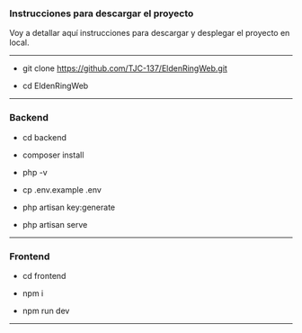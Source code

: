 ### Instrucciones para descargar el proyecto

<!-- En la página 79 de la memoria de mi proyecto - 6.3 Guía de Instalación hay un tutorial 
detallando y paso por paso, y con la ayuda de imágenes este proceso. -->

Voy a detallar aquí instrucciones para descargar y desplegar el proyecto en local.

-----------------------------------------------------------------------------------------

- git clone https://github.com/TJC-137/EldenRingWeb.git

- cd EldenRingWeb

-----------------------------------------------------------------------------------------

### Backend

- cd backend 

<!-- Instalar composer -->

- composer install

<!-- Verificar versión de php -->

- php -v

<!-- Copiar el .env de ejemplo -->

- cp .env.example .env

<!-- 
Entrar en el .env que se acaba de crear y modificar las variables de entorno 
(aparecerán comentadas) 
-->

<!--
DB_CONNECTION=mysql
DB_HOST=127.0.0.1
DB_PORT=3306
DB_DATABASE=elden_ring_db
DB_USERNAME=root
DB_PASSWORD= 
-->

<!-- Una vez hecho esto, generar las claves -->

- php artisan key:generate

<!-- Ejecutar servidor -->

- php artisan serve

-------------------------------------------------------------------------------------

### Frontend

<!-- Abrir otro terminal -->

- cd frontend

<!-- Ahora usar 'npm i' o 'npm install' -->

- npm i

<!-- Ejecutar servidor -->
<!-- Ahora usar 'npm run dev' o 'npm start' -->

- npm run dev

-------------------------------------------------------------------------------------

<!-- Dirigete a tu localhost -->